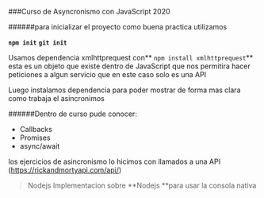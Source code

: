 ###Curso de Asyncronismo con JavaScript 2020

######para inicializar el proyecto como buena practica utilizamos

**`npm init`**
**`git init`**

Usamos dependencia xmlhttprequest con** `npm install xmlhttprequest`**
esta es un objeto que existe dentro de JavaScript que nos permitira hacer peticiones a algun servicio que en este caso solo es una API

Luego instalamos dependencia para poder mostrar de forma mas clara como trabaja el asincronimos


######Dentro de curso pude conocer:
-  Callbacks
-  Promises
-  async/await

los ejercicios de asincronismo lo hicimos con llamados a una API 
(https://rickandmortyapi.com/api/)

> Nodejs Implementacion sobre **Nodejs **para usar la consola nativa 
